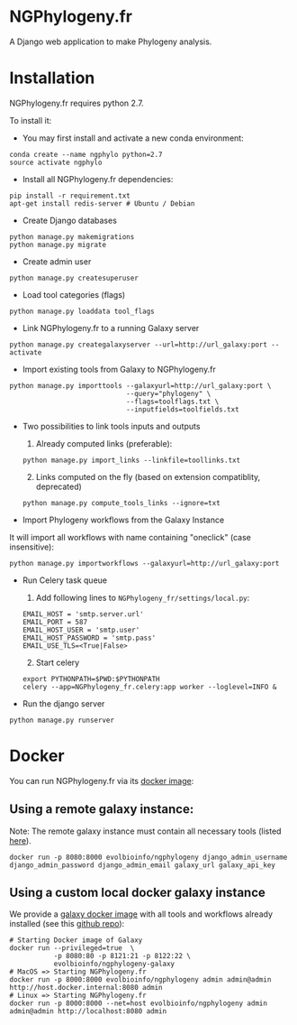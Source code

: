 # NGPhylogeny.fr


A Django web application to make Phylogeny analysis.

# Installation

NGPhylogeny.fr requires python 2.7.

To install it:

* You may first install and activate a new conda environment:

```
conda create --name ngphylo python=2.7
source activate ngphylo
```

* Install all NGPhylogeny.fr dependencies:

```
pip install -r requirement.txt
apt-get install redis-server # Ubuntu / Debian
```

* Create Django databases

```
python manage.py makemigrations
python manage.py migrate
```

* Create admin user

```
python manage.py createsuperuser
```

* Load tool categories (flags)

```
python manage.py loaddata tool_flags
```

* Link NGPhylogeny.fr to a running Galaxy server

```
python manage.py creategalaxyserver --url=http://url_galaxy:port --activate
```

* Import existing tools from Galaxy to NGPhylogeny.fr

```
python manage.py importtools --galaxyurl=http://url_galaxy:port \
                             --query="phylogeny" \
                             --flags=toolflags.txt \
                             --inputfields=toolfields.txt
```

* Two possibilities to link tools inputs and outputs

  1. Already computed links (preferable):

  ```
  python manage.py import_links --linkfile=toollinks.txt
  ```

  2. Links computed on the fly (based on extension compatiblity, deprecated)

  ```
  python manage.py compute_tools_links --ignore=txt
  ```
* Import Phylogeny workflows from the Galaxy Instance

It will import all workflows with name containing "oneclick" (case insensitive):
```
python manage.py importworkflows --galaxyurl=http://url_galaxy:port
```

* Run Celery task queue

	1. Add following lines to `NGPhylogeny_fr/settings/local.py`:
	```
	EMAIL_HOST = 'smtp.server.url'
	EMAIL_PORT = 587
	EMAIL_HOST_USER = 'smtp.user'
	EMAIL_HOST_PASSWORD = 'smtp.pass'
	EMAIL_USE_TLS=<True|False>
	```

	2. Start celery
	```
	export PYTHONPATH=$PWD:$PYTHONPATH
	celery --app=NGPhylogeny_fr.celery:app worker --loglevel=INFO &
	```

* Run the django server

```
python manage.py runserver
```

# Docker

You can run NGPhylogeny.fr via its [docker image](https://hub.docker.com/r/evolbioinfo/ngphylogeny/):

## Using a remote galaxy instance:

Note: The remote galaxy instance must contain all necessary tools (listed [here](toolflags.txt)).

```
docker run -p 8080:8000 evolbioinfo/ngphylogeny django_admin_username django_admin_password django_admin_email galaxy_url galaxy_api_key
```

## Using a custom local docker galaxy instance
We provide a [galaxy docker image](https://hub.docker.com/r/evolbioinfo/ngphylogeny-galaxy/) with all tools and workflows already installed (see this [github repo](https://github.com/C3BI-pasteur-fr/ngphylogeny-galaxy)):

```
# Starting Docker image of Galaxy
docker run --privileged=true  \
           -p 8080:80 -p 8121:21 -p 8122:22 \
           evolbioinfo/ngphylogeny-galaxy
# MacOS => Starting NGPhylogeny.fr 
docker run -p 8000:8000 evolbioinfo/ngphylogeny admin admin@admin http://host.docker.internal:8080 admin
# Linux => Starting NGPhylogeny.fr
docker run -p 8000:8000 --net=host evolbioinfo/ngphylogeny admin admin@admin http://localhost:8080 admin
```
